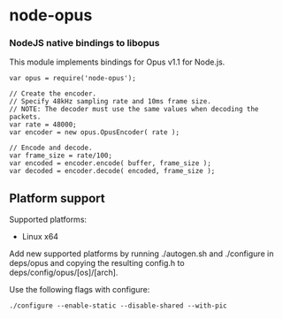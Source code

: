 node-opus
=========
### NodeJS native bindings to libopus

This module implements bindings for Opus v1.1 for Node.js.

    var opus = require('node-opus');

    // Create the encoder.
    // Specify 48kHz sampling rate and 10ms frame size.
    // NOTE: The decoder must use the same values when decoding the packets.
    var rate = 48000;
    var encoder = new opus.OpusEncoder( rate );

    // Encode and decode.
    var frame_size = rate/100;
    var encoded = encoder.encode( buffer, frame_size );
    var decoded = encoder.decode( encoded, frame_size );

Platform support
----------------

Supported platforms:
- Linux x64

Add new supported platforms by running ./autogen.sh and ./configure in
deps/opus and copying the resulting config.h to deps/config/opus/[os]/[arch].

Use the following flags with configure:

    ./configure --enable-static --disable-shared --with-pic

